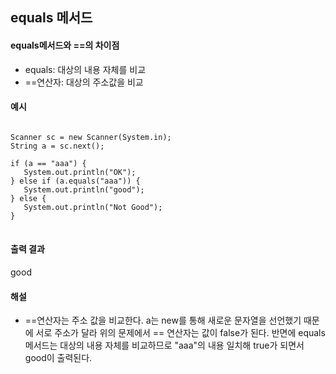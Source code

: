 ## equals 메서드

#### equals메서드와 ==의 차이점
+ equals: 대상의 내용 자체를 비교
+ ==연산자: 대상의 주소값을 비교

#### 예시
<pre>
<code>
Scanner sc = new Scanner(System.in);
String a = sc.next();

if (a == "aaa") {
   System.out.println("OK");
} else if (a.equals("aaa")) {
   System.out.println("good");
} else {
   System.out.println("Not Good");
}
</code>
</pre>

#### 출력 결과
good

#### 해설
+ ==연산자는 주소 값을 비교한다. a는 new를 통해 새로운 문자열을 선언했기 때문에 서로 주소가 달라 위의 문제에서 == 연산자는 값이 false가 된다. 반면에 equals메서드는 대상의 내용 자체를 비교하므로 "aaa"의 내용 일치해 true가 되면서 good이 출력된다.
